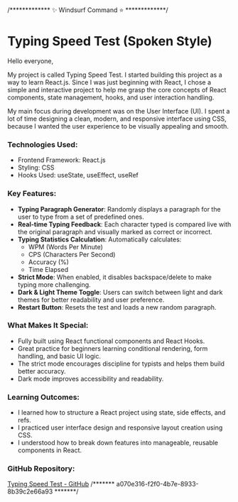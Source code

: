 /*************  ✨ Windsurf Command ⭐  *************/
# Typing Speed Test (Spoken Style)

Hello everyone,

My project is called Typing Speed Test.  I started building this project as a way to learn React.js. Since I was just beginning with React, I chose a simple and interactive project to help me grasp the core concepts of React components, state management, hooks, and user interaction handling.

My main focus during development was on the User Interface (UI). I spent a lot of time designing a clean, modern, and responsive interface using CSS, because I wanted the user experience to be visually appealing and smooth.

### Technologies Used:

* Frontend Framework: React.js
* Styling: CSS
* Hooks Used: useState, useEffect, useRef

### Key Features:

* **Typing Paragraph Generator**: Randomly displays a paragraph for the user to type from a set of predefined ones.
* **Real-time Typing Feedback**: Each character typed is compared live with the original paragraph and visually marked as correct or incorrect.
* **Typing Statistics Calculation**: Automatically calculates:
	+ WPM (Words Per Minute)
	+ CPS (Characters Per Second)
	+ Accuracy (%)
	+ Time Elapsed
* **Strict Mode**: When enabled, it disables backspace/delete to make typing more challenging.
* **Dark & Light Theme Toggle**: Users can switch between light and dark themes for better readability and user preference.
* **Restart Button**: Resets the test and loads a new random paragraph.

### What Makes It Special:

* Fully built using React functional components and React Hooks.
* Great practice for beginners learning conditional rendering, form handling, and basic UI logic.
* The strict mode encourages discipline for typists and helps them build better accuracy.
* Dark mode improves accessibility and readability.

### Learning Outcomes:

* I learned how to structure a React project using state, side effects, and refs.
* I practiced user interface design and responsive layout creation using CSS.
* I understood how to break down features into manageable, reusable components in React.

### GitHub Repository:
[Typing Speed Test - GitHub](https://github.com/username/typing-speed-test)
/*******  a070e316-f2f0-4b7e-8933-8b39c2e66a93  *******/